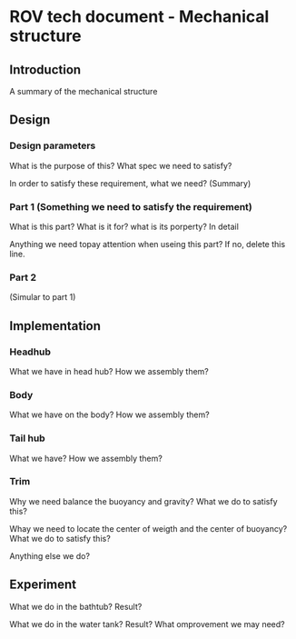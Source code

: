 # ROV tech document - Mechanical structure


## Introduction

A summary of the mechanical structure


## Design

### Design parameters

What is the purpose of this? What spec we need to satisfy?

In order to satisfy these requirement, what we need? (Summary)

### Part 1 (Something we need to satisfy the requirement)

What is this part? What is it for? what is its porperty? In detail

Anything we need topay attention when useing this part? If no, delete this line.

### Part 2

(Simular to part 1)


## Implementation

### Headhub

What we have in head hub? How we assembly them?

### Body

What we have on the body? How we assembly them?

### Tail hub

What we have? How we assembly them?

### Trim

Why we need balance the buoyancy and gravity? What we do to satisfy this?

Whay we need to locate the center of weigth and the center of buoyancy? What we do to satisfy this?

Anything else we do?


## Experiment

What we do in the bathtub? Result?

What we do in the water tank? Result? What omprovement we may need?
